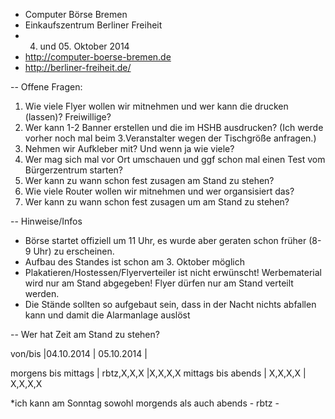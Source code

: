 * Computer Börse Bremen
* Einkaufszentrum Berliner Freiheit
* 04. und 05. Oktober 2014
* http://computer-boerse-bremen.de
* http://berliner-freiheit.de/

--
Offene Fragen:

1. Wie viele Flyer wollen wir mitnehmen und wer kann die drucken (lassen)? Freiwillige?
2. Wer kann 1-2 Banner erstellen und die im HSHB ausdrucken? (Ich werde vorher noch mal beim 3.Veranstalter wegen der Tischgröße anfragen.)
3. Nehmen wir Aufkleber mit? Und wenn ja wie viele? 
4. Wer mag sich mal vor Ort umschauen und ggf schon mal einen Test vom Bürgerzentrum starten?
5. Wer kann zu wann schon  fest zusagen am Stand zu stehen?
6. Wie viele Router wollen wir mitnehmen und wer organsisiert das?
7. Wer kann zu wann schon fest zusagen um am Stand zu stehen?

--
Hinweise/Infos

+ Börse startet offiziell um 11 Uhr, es wurde aber geraten schon früher (8-9 Uhr) zu erscheinen.
+ Aufbau des Standes ist schon am 3. Oktober möglich
+ Plakatieren/Hostessen/Flyerverteiler ist nicht erwünscht! Werbematerial wird nur am Stand abgegeben!
Flyer dürfen nur am Stand verteilt werden.
+ Die Stände sollten so aufgebaut sein, dass in der Nacht nichts abfallen kann und damit die Alarmanlage auslöst


--
Wer hat Zeit am Stand zu stehen?

von/bis |04.10.2014 | 05.10.2014 |

 morgens bis mittags |	rbtz,X,X,X |X,X,X,X
mittags bis abends | X,X,X,X |  X,X,X,X

*ich kann am Sonntag sowohl morgends als auch abends - rbtz -
